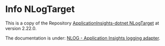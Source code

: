 ﻿# Info NLogTarget

This is a copy of the Repository [ApplicationInsights-dotnet NLogTarget](https://github.com/microsoft/ApplicationInsights-dotnet/tree/2.22.0/LOGGING/src/NLogTarget) at version 2.22.0.

The documentation is under: [NLOG - Application Insights logging adapter](https://github.com/microsoft/ApplicationInsights-dotnet/blob/c420e04562876791f27a61644760d7b7512832d9/LOGGING/README.md#nlog).